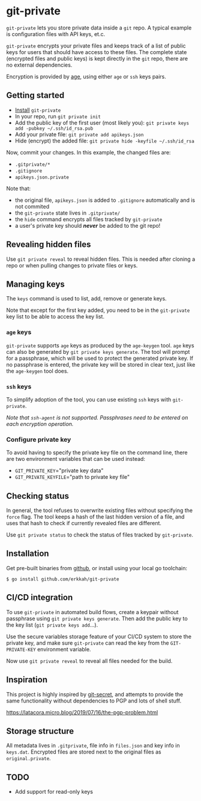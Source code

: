 # git-private

`git-private` lets you store private data inside a `git` repo. A typical example is configuration files with API keys, et.c.

`git-private` encrypts your private files and keeps track of a list of public keys for users that should have access to these files. The complete state (encrypted files and public keys) is kept directly in the `git` repo, there are no external dependencies.

Encryption is provided by [age](https://github.com/FiloSottile/age), using either `age` or `ssh` keys pairs.

## Getting started

* [Install](#Installation) `git-private`
* In your repo, run `git private init`
* Add the public key of the first user (most likely you): `git private keys add -pubkey ~/.ssh/id_rsa.pub`
* Add your private file: `git private add apikeys.json`
* Hide (encrypt) the added file: `git private hide -keyfile ~/.ssh/id_rsa`

Now, commit your changes. In this example, the changed files are:

* `.gitprivate/*`
* `.gitignore`
* `apikeys.json.private`

Note that:

* the original file, `apikeys.json` is added to `.gitignore` automatically and is not commited
* the `git-private` state lives in `.gitprivate/`
* the `hide` command encrypts all files tracked by `git-private`
* a user's private key should ***never*** be added to the git repo!

## Revealing hidden files

Use `git private reveal` to reveal hidden files. This is needed after cloning a repo or when pulling changes to private files or keys.

## Managing keys

The `keys` command is used to list, add, remove or generate keys.

Note that except for the first key added, you need to be in the `git-private` key list to be able to access the key list.

### `age` keys

`git-private` supports `age` keys as produced by the `age-keygen` tool. `age` keys can also be generated by `git private keys generate`. The tool will prompt for a passphrase, which will be used to protect the generated private key. If no passphrase is entered, the private key will be stored in clear text, just like the `age-keygen` tool does.

### `ssh` keys

To simplify adoption of the tool, you can use existing `ssh` keys with `git-private`.

*Note that `ssh-agent` is not supported. Passphrases need to be entered on each encryption operation.*

### Configure private key

To avoid having to specify the private key file on the command line, there are two environment variables that can be used instead:

* `GIT_PRIVATE_KEY`="private key data"
* `GIT_PRIVATE_KEYFILE`="path to private key file"

## Checking status

In general, the tool refuses to overwrite existing files without specifying the `force` flag.
The tool keeps a hash of the last hidden version of a file, and uses that hash to check if currently revealed files are different.

Use `git private status` to check the status of files tracked by `git-private`.

## Installation

Get pre-built binaries from [github](https://github.com/erkkah/git-private), or install using your local go toolchain:

```
$ go install github.com/erkkah/git-private
```

## CI/CD integration

To use `git-private` in automated build flows, create a keypair without passphrase using `git private keys generate`. Then add the public key to the key list (`git private keys add`...).

Use the secure variables storage feature of your CI/CD system to store the private key, and make sure `git-private` can read the key from the `GIT-PRIVATE-KEY` environment variable.

Now use `git private reveal` to reveal all files needed for the build.

## Inspiration

This project is highly inspired by [git-secret](https://git-secret.io/), and attempts to provide the same functionality without dependencies to PGP and lots of shell stuff.

https://latacora.micro.blog/2019/07/16/the-pgp-problem.html

## Storage structure

All metadata lives in `.gitprivate`, file info in `files.json` and key info in `keys.dat`.
Encrypted files are stored next to the original files as `original.private`.

## TODO

* Add support for read-only keys
